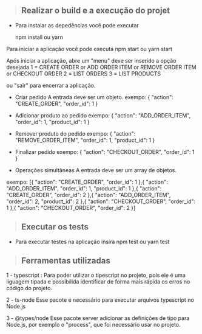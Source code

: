 > ##  Realizar o build e a execução do projet
*  Para instalar as depedências você pode executar

      npm install ou yarn

Para iniciar a aplicação você pode executa npm start ou yarn start

Após iniciar a aplicação, abre um "menu" deve ser inserido a opção desejada
1 = CREATE ORDER or ADD ORDER ITEM or REMOVE ORDER ITEM or CHECKOUT ORDER
2 = LIST ORDERS
3 = LIST PRODUCTS

ou "sair" para encerrar a aplicação.

*  Criar pedido
A entrada deve ser um objeto.
exempo:
{ "action": "CREATE_ORDER", "order_id": 1 }

*  Adicionar produto ao pedido
exempo:
{ "action": "ADD_ORDER_ITEM", "order_id": 1, "product_id": 1 }

* Remover produto do pedido
exempo:
{ "action": "REMOVE_ORDER_ITEM", "order_id": 1, "product_id": 1 }

*  Finalizar pedido
exempo:
{ "action": "CHECKOUT_ORDER", "order_id": 1 }

* Operações simultâneas
A entrada deve ser um array de objetos.

exempo:
[{ "action": "CREATE_ORDER", "order_id": 1 },{ "action": "ADD_ORDER_ITEM", "order_id": 1, "product_id": 1 },{ "action": "CREATE_ORDER", "order_id": 2 },{ "action": "ADD_ORDER_ITEM", "order_id": 2, "product_id": 2 },{ "action": "CHECKOUT_ORDER", "order_id": 1 },{ "action": "CHECKOUT_ORDER", "order_id": 2 }]

> ##  Executar os tests
* Para executar testes na aplicação insira npm test ou yarn test

> ##  Ferramentas utilizadas
1 - typescript :
Para poder utilizar o tipescript no projeto, pois ele é uma liguagem tipada e possibilida identificar de forma mais rápida os erros no código do projeto. 

2 - ts-node
Esse pacote é necessário para executar arquivos typescript no Node.js

3 - @types/node
Esse pacote server adicionar as definições de tipo para Node.js, por exemplo o "process", que foi necessário usar no projeto.
